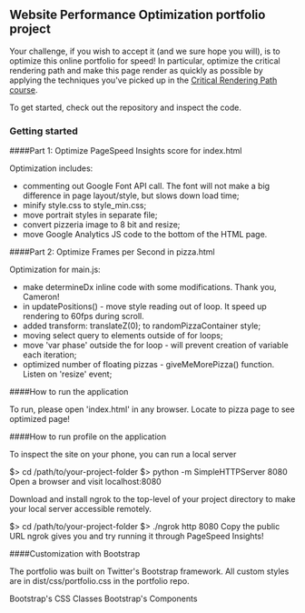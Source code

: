 ## Website Performance Optimization portfolio project

Your challenge, if you wish to accept it (and we sure hope you will), is to optimize this online portfolio for speed! In particular, optimize the critical rendering path and make this page render as quickly as possible by applying the techniques you've picked up in the [Critical Rendering Path course](https://www.udacity.com/course/ud884).

To get started, check out the repository and inspect the code.

### Getting started

####Part 1: Optimize PageSpeed Insights score for index.html

Optimization includes:

- commenting out Google Font API call. The font will not make a big difference in page layout/style, but slows down load time;
- minify style.css to style_min.css;
- move portrait styles in separate file;
- convert pizzeria image to 8 bit and resize;
- move Google Analytics JS code to the bottom of the HTML page.

####Part 2: Optimize Frames per Second in pizza.html

Optimization for main.js:

- make determineDx inline code with some modifications. Thank you, Cameron!
- in updatePositions() - move style reading out of loop. It speed up rendering to 60fps during scroll.
- added transform: translateZ(0); to randomPizzaContainer style;
- moving select query to elements outside of for loops;
- move 'var phase' outside the for loop - will prevent creation of variable each iteration;
- optimized number of floating pizzas - giveMeMorePizza() function. Listen on 'resize' event;

####How to run the application

To run, please open 'index.html' in any browser. Locate to pizza page to see optimized page!

####How to run profile on the application

To inspect the site on your phone, you can run a local server

$> cd /path/to/your-project-folder
$> python -m SimpleHTTPServer 8080
Open a browser and visit localhost:8080

Download and install ngrok to the top-level of your project directory to make your local server accessible remotely.

$> cd /path/to/your-project-folder
$> ./ngrok http 8080
Copy the public URL ngrok gives you and try running it through PageSpeed Insights!


####Customization with Bootstrap

The portfolio was built on Twitter's Bootstrap framework. All custom styles are in dist/css/portfolio.css in the portfolio repo.

Bootstrap's CSS Classes
Bootstrap's Components

